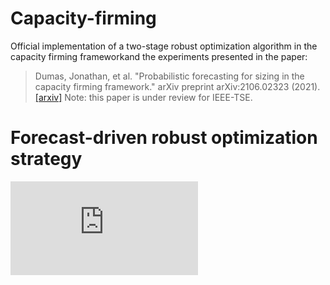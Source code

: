 # Capacity-firming
Official implementation of a two-stage robust optimization algorithm in the capacity firming frameworkand the experiments presented in the paper:
> Dumas, Jonathan, et al. "Probabilistic forecasting for sizing in the capacity firming framework." arXiv preprint arXiv:2106.02323 (2021).
> [[arxiv]](https://arxiv.org/abs/2106.02323)
Note: this paper is under review for IEEE-TSE.

# Forecast-driven robust optimization strategy
![strategy](https://github.com/jonathandumas/capacity-firming/blob/7f31dfd6ea215ac069bb4abddf95564f9744217b/figures/methodology_scheme.pdf)
